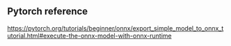 ## Pytorch reference

https://pytorch.org/tutorials/beginner/onnx/export_simple_model_to_onnx_tutorial.html#execute-the-onnx-model-with-onnx-runtime